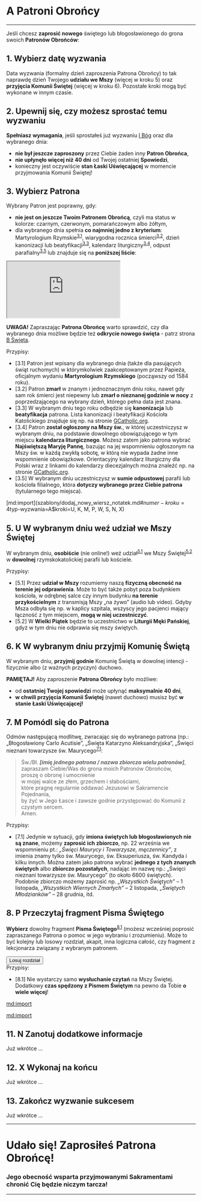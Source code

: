# <span class="status status-list"><span class="status status-blue">A</span> Patroni Obrońcy</span>
---
Jeśli chcesz **zaprosić nowego** świętego lub błogosławionego do grona swoich **Patronów Obrońców**:
## <span class="step-number">1.</span> Wybierz datę wyzwania
<span class="selected-day-info">Data wyzwania</span> (formalny dzień zaproszenia Patrona Obrońcy) to tak naprawdę dzień Twojego **udziału we Mszy** (więcej w kroku 5) oraz **przyjęcia Komunii Świętej** (więcej w kroku 6). Pozostałe kroki mogą być wykonane w innym czasie.
## <span class="step-number">2.</span> Upewnij się, czy możesz sprostać temu wyzwaniu
**Spełniasz wymagania**, jeśli sprostałeś już wyzwaniu [<span class="status status-list"><span class="status status-god">I</span> Bóg</span>](bog.md) oraz dla <span class="selected-day-info">wybranego dnia</span>:
- **nie był jeszcze zaproszony** przez Ciebie żaden inny **Patron Obrońca**,
- **nie upłynęło więcej niż 40 dni** od Twojej ostatniej **Spowiedzi**,
- konieczny jest oczywiście **stan Łaski Uświęcającej** w momencie przyjmowania Komunii Świętej!
## <span class="step-number">3.</span> Wybierz Patrona
Wybrany Patron jest poprawny, gdy:
- **nie jest on jeszcze Twoim Patronem Obrońcą**, czyli ma status w kolorze: <span class="status status-black">czarnym</span>, <span class="status status-red">czerwonym</span>, <span class="status status-orange">pomarańczowym</span> albo <span class="status status-yellow">żółtym</span>,
- dla <span class="selected-day-info">wybranego dnia</span> spełnia **co najmniej jedno z kryterium**: Martyrologium Rzymskie<sup class="tip">[3.1](#tip-3-1)</sup>, wiarygodna rocznica śmierci<sup class="tip">[3.2](#tip-3-2)</sup>, dzień kanonizacji lub beatyfikacji<sup class="tip">[3.3](#tip-3-3)</sup>, kalendarz liturgiczny<sup class="tip">[3.4](#tip-3-4)</sup>, odpust parafialny<sup class="tip">[3.5](#tip-3-5)</sup> lub znajduje się na **poniższej liście**:  
<iframe id="my-patrons-for-today" src="https://pl.patrons.space/dates/list-of-patrons-and-feasts?content-only=1"></iframe>

**UWAGA!** Zapraszając **Patrona Obrońcę** warto sprawdzić, czy dla <span class="selected-day-info">wybranego dnia</span> możliwe będzie też **odkrycie nowego święta** - patrz strona [<span class="status status-list"><span class="status status-white">B</span> Święta</span>](swieta.md).

<span class="hidden-tips">
Przypisy:

- <span id="tip-3-1">[3.1] Patron jest wpisany dla <span class="selected-day-info">wybranego dnia</span> (także dla pasujących świąt ruchomych) w którymkolwiek zaakceptowanym przez Papieża, oficjalnym wydaniu **Martyrologium Rzymskiego** (począwszy od 1584 roku).</span>
- <span id="tip-3-2">[3.2] Patron **zmarł** w znanym i jednoznacznym <span class="selected-day-info">dniu</span> roku, nawet gdy sam rok śmierci jest niepewny lub **zmarł o nieznanej godzinie w nocy** z poprzedzającego na <span class="selected-day-info">wybrany dzień</span>, którego pełna data jest znana.</span>
- <span id="tip-3-3">[3.3] W <span class="selected-day-info">wybranym dniu</span> tego roku odbędzie się **kanonizacja** lub **beatyfikacja** patrona. Lista kanonizacji i beatyfikacji Kościoła Katolickiego znajduje się np. na stronie [GCatholic.org](http://www.gcatholic.org/saints/index.htm).</span>
- <span id="tip-3-4">[3.4] Patron **został ogłoszony na Mszy św.**, w której uczestniczysz w <span class="selected-day-info">wybranym dniu</span>, na podstawie dowolnego obowiązującego w tym miejscu **kalendarza liturgicznego**. Możesz zatem jako patrona wybrać **Najświętszą Maryję Pannę**, bazując na jej wspomnieniu ogłoszonym na Mszy św. w każdą zwykłą sobotę, w którą nie wypada żadne inne wspomnienie obowiązkowe. Orientacyjny kalendarz liturgiczny dla Polski wraz z linkami do kalendarzy diecezjalnych można znaleźć np. na stronie [GCatholic.org](http://www.gcatholic.org/calendar/2023/PL-pl.htm).</span>
- <span id="tip-3-5">[3.5] W <span class="selected-day-info">wybranym dniu</span> uczestniczysz w **sumie odpustowej** parafii lub kościoła filialnego, która **dotyczy wybranego przez Ciebie patrona** (tytularnego tego miejsca).</span>

</span>

[md:import](szablony/dodaj_nowy_wiersz_notatek.md#$numer-kroku=4$typ-wyzwania=A$kroki=U, K, M, P, W, S, N, X)

## <span class="step-number">5.</span> <span class="step-letter">U</span> W wybranym dniu weź udział we Mszy Świętej
W <span class="selected-day-info">wybranym dniu</span>, **osobiście** (nie online!) weź udział<sup class="tip">[5.1](#tip-5-1)</sup> we Mszy Świętej<sup class="tip">[5.2](#tip-5-2)</sup> w **dowolnej** rzymskokatolickiej parafii lub kościele.

<span class="hidden-tips">
Przypisy:

- <span id="tip-5-1">[5.1] Przez **udział w Mszy** rozumiemy naszą **fizyczną obecność na terenie jej odprawienia**. Może to być także pobyt poza budynkiem kościoła, w odrębnej salce czy innym budynku **na terenie przykościelnym** z transmisją Mszy „na żywo” (audio lub video). Gdyby Msza odbyła się np. w kaplicy szpitala, wszyscy jego pacjenci mający łączność z tym miejscem, **mogą w niej uczestniczyć**.</span>
- <span id="tip-5-2">[5.2] W **Wielki Piątek** będzie to uczestnictwo w **Liturgii Męki Pańskiej**, gdyż w tym dniu nie odprawia się mszy świętych.</span>

</span>

## <span class="step-number">6.</span> <span class="step-letter">K</span> W wybranym dniu przyjmij Komunię Świętą
W <span class="selected-day-info">wybranym dniu</span>, **przyjmij godnie** Komunię Świętą w dowolnej intencji - fizycznie albo (z ważnych przyczyn) duchowo.

**PAMIĘTAJ!** Aby zaproszenie **Patrona Obrońcy** było możliwe:
- od **ostatniej Twojej spowiedzi** może upłynąć **maksymalnie 40 dni**,
- **w chwili przyjęcia Komunii Świętej** (nawet duchowo) musisz być **w stanie Łaski Uświęcającej!**
## <span class="step-number">7.</span> <span class="step-letter">M</span> Pomódl się do Patrona
Odmów następującą modlitwę, zwracając się do wybranego patrona (np.: „Błogosławiony Carlo Acutisie”, „Święta Katarzyno Aleksandryjska”, „Święci nieznani towarzysze św. Maurycego<sup class="tip">[7.1](#tip-7-1)</sup>:
> Św./Bł. _**[imię jednego patrona / nazwa zbiorcza wielu patronów]**_,  
> zapraszam Ciebie/Was do grona moich Patronów Obrońców,  
> proszę o obronę i umocnienie  
> w mojej walce ze złem, grzechem i słabościami,  
> które pragnę regularnie oddawać Jezusowi w Sakramencie Pojednania,  
> by żyć w Jego Łasce i zawsze godnie przystępować do Komunii z czystym sercem.  
> Amen.

<span class="hidden-tips">
Przypisy:

- <span id="tip-7-1">[7.1] Jedynie w sytuacji, gdy **imiona świętych lub błogosławionych nie są znane**, możemy **zaprosić ich zbiorczo**, np. 22 września we wspomnieniu pt.: _„Święci Maurycy i Towarzysze, męczennicy”_, z imienia znamy tylko św. Maurycego, św. Eksuperiusza, św. Kandyda i kilku innych. Można zatem jako patrona wybrać **jednego z tych znanych świętych** albo **zbiorczo pozostałych**, nadając im nazwę np.: „Święci nieznani towarzysze św. Maurycego” (to około 6600 świętych). Podobnie zbiorczo możemy zaprosić np. _„Wszystkich Świętych”_ – 1 listopada, _„Wszystkich Wiernych Zmarłych”_ – 2 listopada, _„Świętych Młodzianków”_ – 28 grudnia, itd.</span>

</span>

## <span class="step-number">8.</span> <span class="step-letter">P</span> Przeczytaj fragment Pisma Świętego
**Wybierz** dowolny fragment **Pisma Świętego**<sup class="tip">[8.1](#tip-8-1)</sup> (możesz wcześniej poprosić zapraszanego Patrona o pomoc w jego wybraniu i zrozumieniu). Może to być kolejny lub losowy rozdział, akapit, inna logiczna całość, czy fragment z lekcjonarza związany z wybranym patronem.

<div class="centered"><button class="button btn" id="random-bible-chapter" onclick="setRandomBibleChapter('pl')">Losuj rozdział</button></div>

<span class="hidden-tips">
Przypisy:

- <span id="tip-8-1">[8.1] Nie wystarczy samo **wysłuchanie czytań** na Mszy Świętej. Dodatkowy **czas spędzony z Pismem Świętym** na pewno da Tobie **o wiele więcej**!</span>

</span>

[md:import](szablony/wpisz_wyzwanie_na_kartach_patrona_wersja_z_opisem_utworzenia_karty_bazowej.md#$numer-kroku=9)

[md:import](szablony/zmien_kolor_statusu_patrona_na_karcie_bazowej.md#$numer-kroku=10$typ-wyzwania=A)

## <span class="step-number">11.</span> <span class="step-letter">N</span> Zanotuj dodatkowe informacje
Już wkrótce ...
## <span class="step-number">12.</span> <span class="step-letter">X</span> Wykonaj na końcu
Już wkrótce ...
## <span class="step-number">13.</span> Zakończ wyzwanie sukcesem
Już wkrótce ...

---
# Udało się! Zaprosiłeś **Patrona Obrońcę**!
### Jego obecność wsparta przyjmowanymi Sakramentami chronić Cię będzie niczym tarcza!
---
